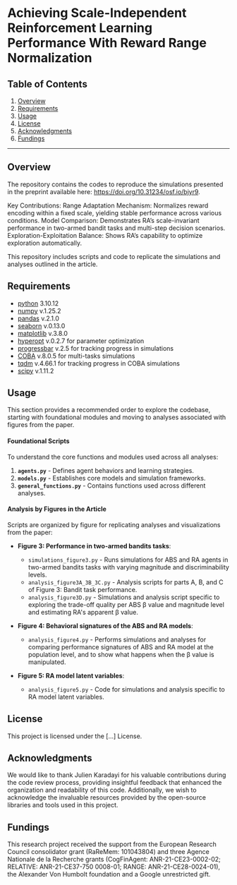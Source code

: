# Achieving Scale-Independent Reinforcement Learning Performance With Reward Range Normalization

## Table of Contents
1. [Overview](#overview)
3. [Requirements](#requirements)
4. [Usage](#usage)
5. [License](#license)
6. [Acknowledgments](#acknowledgments)
7. [Fundings](#fundings)

---

## Overview

The repository contains the codes to reproduce the simulations presented in the preprint available here: https://doi.org/10.31234/osf.io/bjyr9. 

Key Contributions:
Range Adaptation Mechanism: Normalizes reward encoding within a fixed scale, yielding stable performance across various conditions.
Model Comparison: Demonstrates RA’s scale-invariant performance in two-armed bandit tasks and multi-step decision scenarios.
Exploration-Exploitation Balance: Shows RA’s capability to optimize exploration automatically.

This repository includes scripts and code to replicate the simulations and analyses outlined in the article.


## Requirements

- [python](https://www.python.org/downloads/release/python-31012/) 3.10.12
- [numpy](https://numpy.org/) v.1.25.2
- [pandas](https://pandas.pydata.org/) v.2.1.0
- [seaborn](https://seaborn.pydata.org/) v.0.13.0
- [matplotlib](https://matplotlib.org/) v.3.8.0
- [hyperopt](https://github.com/hyperopt/hyperopt) v.0.2.7 for parameter optimization
- [progressbar](https://pypi.org/project/progressbar2/) v.2.5 for tracking progress in simulations
- [COBA](https://coba-docs.readthedocs.io/en/latest/getting_started.html) v.8.0.5 for multi-tasks simulations
- [tqdm](https://tqdm.github.io/) v.4.66.1 for tracking progress in COBA simulations
- [scipy](https://scipy.org/) v.1.11.2


## Usage

This section provides a recommended order to explore the codebase, starting with foundational modules and moving to analyses associated with figures from the paper.

#### Foundational Scripts
To understand the core functions and modules used across all analyses:

1. **`agents.py`** - Defines agent behaviors and learning strategies.
2. **`models.py`** - Establishes core models and simulation frameworks.
3. **`general_functions.py`** - Contains functions used across different analyses.

#### Analysis by Figures in the Article

Scripts are organized by figure for replicating analyses and visualizations from the paper:

- **Figure 3: Performance in two-armed bandits tasks**:
  - `simulations_figure3.py` - Runs simulations for ABS and RA agents in two-armed bandits tasks with varying magnitude and discriminability levels.
  - `analysis_figure3A_3B_3C.py` - Analysis scripts for parts A, B, and C of Figure 3: Bandit task performance.
  - `analysis_figure3D.py` - Simulations and analysis script specific to exploring the trade-off quality per ABS β value and magnitude level and estimating RA's apparent β value.

- **Figure 4: Behavioral signatures of the ABS and RA models**:
  - `analysis_figure4.py` - Performs simulations and analyses for comparing performance signatures of ABS and RA model at the population level, and to show what happens when the β value is manipulated.

- **Figure 5: RA model latent variables**:
  - `analysis_figure5.py` - Code for simulations and analysis specific to RA model latent variables.

## License

This project is licensed under the [...] License. 

## Acknowledgments

We would like to thank Julien Karadayi for his valuable contributions during the code review process, providing insightful feedback that enhanced the organization and readability of this code.
Additionally, we wish to acknowledge the invaluable resources provided by the open-source libraries and tools used in this project.

## Fundings
This research project received the support from the European Research Council consolidator grant (RaReMem:  101043804) and three Agence Nationale de  la Recherche grants (CogFinAgent: ANR-21-CE23-0002-02; RELATIVE: ANR-21-CE37-750  0008-01; RANGE: ANR-21-CE28-0024-01), the Alexander Von Humbolt foundation and a Google unrestricted gift.

